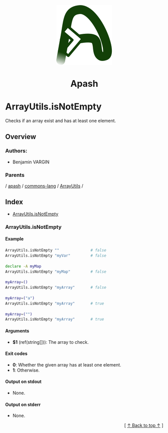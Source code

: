 
<div align='center' id='apash-top'>
  <a href='https://github.com/hastec-fr/apash'>
    <img alt='apash-logo' src='../../../../../../../assets/apash-logo.svg'/>
  </a>

  # Apash
</div>

# ArrayUtils.isNotEmpty

Checks if an array exist and has at least one element.

## Overview

### Authors:
* Benjamin VARGIN

### Parents
<!-- apash.parentBegin -->
[](../../../../.md) / [apash](../../../apash.md) / [commons-lang](../../commons-lang.md) / [ArrayUtils](../ArrayUtils.md) / 
<!-- apash.parentEnd -->

## Index

* [ArrayUtils.isNotEmpty](#arrayutilsisnotempty)

### ArrayUtils.isNotEmpty

#### Example
```bash
ArrayUtils.isNotEmpty ""              # false
ArrayUtils.isNotEmpty "myVar"         # false

declare -A myMap
ArrayUtils.isNotEmpty "myMap"         # false

myArray=()
ArrayUtils.isNotEmpty "myArray"       # false

myArray=("a")
ArrayUtils.isNotEmpty "myArray"       # true 

myArray=("")
ArrayUtils.isNotEmpty "myArray"       # true 
```

#### Arguments

* **$1** (ref(string[])): The array to check.

#### Exit codes

* **0**: Whether the given array has at least one element.
* **1**: Otherwise.

#### Output on stdout

* None.

#### Output on stderr

* None.


  <div align='right'>[ <a href='#apash-top'>↑ Back to top ↑</a> ]</div>

